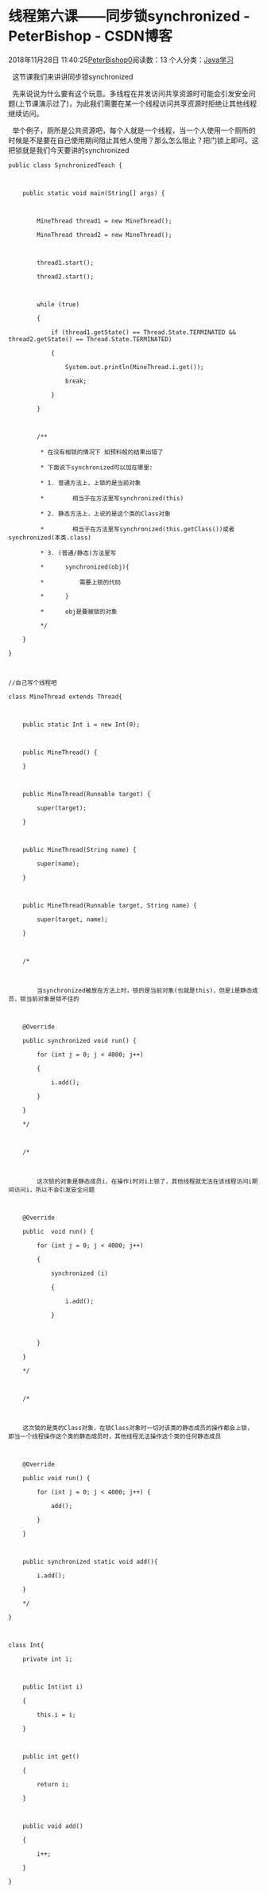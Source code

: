 # 线程第六课——同步锁synchronized - PeterBishop - CSDN博客





2018年11月28日 11:40:25[PeterBishop0](https://me.csdn.net/qq_40061421)阅读数：13
个人分类：[Java学习](https://blog.csdn.net/qq_40061421/article/category/8087498)









  这节课我们来讲讲同步锁synchronized



  先来说说为什么要有这个玩意。多线程在并发访问共享资源时可能会引发安全问题(上节课演示过了)，为此我们需要在某一个线程访问共享资源时拒绝让其他线程继续访问。



  举个例子，厕所是公共资源吧，每个人就是一个线程，当一个人使用一个厕所的时候是不是要在自己使用期间阻止其他人使用？那么怎么阻止？把门锁上即可。这把锁就是我们今天要讲的synchronized



```
public class SynchronizedTeach {



    public static void main(String[] args) {



        MineThread thread1 = new MineThread();

        MineThread thread2 = new MineThread();



        thread1.start();

        thread2.start();



        while (true)

        {

            if (thread1.getState() == Thread.State.TERMINATED && thread2.getState() == Thread.State.TERMINATED)

            {

                System.out.println(MineThread.i.get());

                break;

            }

        }



        /**

         * 在没有枷锁的情况下 如预料般的结果出错了

         * 下面说下synchronized可以加在哪里:

         * 1. 普通方法上，上锁的是当前对象

         *        相当于在方法里写synchronized(this)

         * 2. 静态方法上，上说的是这个类的Class对象

         *        相当于在方法里写synchronized(this.getClass())或者synchronized(本类.class)

         * 3. (普通/静态)方法里写

         *      synchronized(obj){

         *          需要上锁的代码

         *      }

         *      obj是要被锁的对象

         */

    }

}



//自己写个线程吧

class MineThread extends Thread{



    public static Int i = new Int(0);



    public MineThread() {

    }



    public MineThread(Runnable target) {

        super(target);

    }



    public MineThread(String name) {

        super(name);

    }



    public MineThread(Runnable target, String name) {

        super(target, name);

    }



    /*



        当synchronized被放在方法上时，锁的是当前对象(也就是this)，但是i是静态成员，锁当前对象是锁不住的



    @Override

    public synchronized void run() {

        for (int j = 0; j < 4000; j++)

        {

            i.add();

        }

    }

    */



    /*



        这次锁的对象是静态成员i，在操作i时对i上锁了，其他线程就无法在该线程访问i期间访问i，所以不会引发安全问题



    @Override

    public  void run() {

        for (int j = 0; j < 4000; j++)

        {

            synchronized (i)

            {

                i.add();

            }



        }

    }

    */



    /*



    这次锁的是类的Class对象，在锁Class对象时一切对该类的静态成员的操作都会上锁，即当一个线程操作这个类的静态成员时，其他线程无法操作这个类的任何静态成员



    @Override

    public void run() {

        for (int j = 0; j < 4000; j++) {

            add();

        }

    }



    public synchronized static void add(){

        i.add();

    }

    */

}



class Int{

    private int i;



    public Int(int i)

    {

        this.i = i;

    }



    public int get()

    {

        return i;

    }



    public void add()

    {

        i++;

    }

}
```





